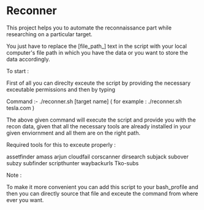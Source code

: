 # Reconner

This project helps you to automate the reconnaissance part while researching on a particular target.

You just have to replace the [file_path_] text in the script with your local computer's file path in which you have the data or you want to store the data accordingly.

To start :

First of all you can direclty exceute the script by providing the necessary exceutable permissions and then by typing 

Command :-  ./reconner.sh [target name] ( for example : ./reconner.sh tesla.com )

The above given command will execute the script and provide you with the recon data, given that all the necessary tools are already installed in your given enviornment and all them are on the right path.

Required tools for this to exceute properly :

assetfinder
amass
arjun
cloudfail
corscanner
dirsearch
subjack
subover
subzy
subfinder
scripthunter
waybackurls
Tko-subs


Note :

To make it more convenient you can add this script to your bash_profile and then you can directly source that file and exceute the command from where ever you want.
